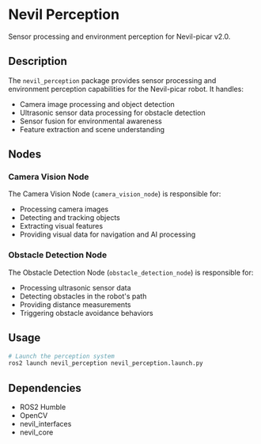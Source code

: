 # Nevil Perception

Sensor processing and environment perception for Nevil-picar v2.0.

## Description

The `nevil_perception` package provides sensor processing and environment perception capabilities for the Nevil-picar robot. It handles:

- Camera image processing and object detection
- Ultrasonic sensor data processing for obstacle detection
- Sensor fusion for environmental awareness
- Feature extraction and scene understanding

## Nodes

### Camera Vision Node

The Camera Vision Node (`camera_vision_node`) is responsible for:

- Processing camera images
- Detecting and tracking objects
- Extracting visual features
- Providing visual data for navigation and AI processing

### Obstacle Detection Node

The Obstacle Detection Node (`obstacle_detection_node`) is responsible for:

- Processing ultrasonic sensor data
- Detecting obstacles in the robot's path
- Providing distance measurements
- Triggering obstacle avoidance behaviors

## Usage

```bash
# Launch the perception system
ros2 launch nevil_perception nevil_perception.launch.py
```

## Dependencies

- ROS2 Humble
- OpenCV
- nevil_interfaces
- nevil_core